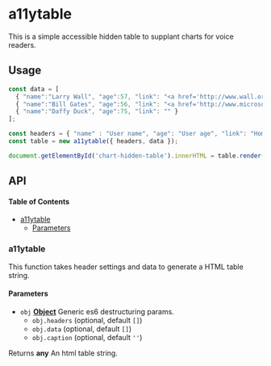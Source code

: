 # a11ytable

This is a simple accessible hidden table to supplant charts for voice readers.

## Usage

```js
const data = [
  { "name":"Larry Wall", "age":57, "link": "<a href='http://www.wall.org/~larry/'>www.wall.org/~larry/</a>" },
  { "name":"Bill Gates", "age":56, "link": "<a href='http://www.microsoft.com'>www.microsoft.com</a>" },
  { "name":"Daffy Duck", "age":75, "link": "" }
];

const headers = { "name" : "User name", "age": "User age", "link": "Homepage" };
const table = new a11ytable({ headers, data });

document.getElementById('chart-hidden-table').innerHTML = table.render();
```

## API

<!-- Generated by documentation.js. Update this documentation by updating the source code. -->

#### Table of Contents

-   [a11ytable](#a11ytable)
    -   [Parameters](#parameters)

### a11ytable

This function takes header settings and data to generate a HTML table string.

#### Parameters

-   `obj` **[Object](https://developer.mozilla.org/docs/Web/JavaScript/Reference/Global_Objects/Object)** Generic es6 destructuring params.
    -   `obj.headers`   (optional, default `[]`)
    -   `obj.data`   (optional, default `[]`)
    -   `obj.caption`   (optional, default `''`)

Returns **any** An html table string.
